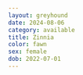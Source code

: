 ```yaml
---
layout: greyhound
date: 2024-08-06
category: available
title: Zinnia
color: fawn
sex: female
dob: 2022-07-01
---
```


